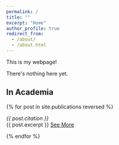 ```yaml
---
permalink: /
title: ""
excerpt: "Home"
author_profile: true
redirect_from: 
  - /about/
  - /about.html
---
```


This is my webpage!

There's nothing here yet.

<!--
## Latest Posts
<div>
{% capture written_year %}'None'{% endcapture %}
{% for post in site.posts limit:2 %}
  {% capture year %}{{ post.date | date: '%Y' }}{% endcapture %}
  {% if year != written_year %}
    <h2 id="{{ year | slugify }}" class="archive__subtitle">{{ year }}</h2>
    {% capture written_year %}{{ year }}{% endcapture %}
  {% endif %}
    <a href="{{ post.url }}">{{ post.title }}</a>
    {{ post.excerpt }}
{% endfor %}
</div>
-->

## In Academia
<div>
<!-- {% capture written_year %}'None'{% endcapture %} -->
{% for post in site.publications reversed %}
<p>
  <!-- {% capture year %}{{ post.date | date: '%Y' }}{% endcapture %}
  {% if year != written_year %}
    <h2 id="{{ year | slugify }}" class="archive__subtitle">{{ year }}</h2>
    {% capture written_year %}{{ year }}{% endcapture %}
  {% endif %} -->
    <i>{{ post.citation }}</i><br/>
    {{ post.excerpt }}
    <a href="{{ post.url }}">See More</a><br/>
</p>
{% endfor %}
</div>